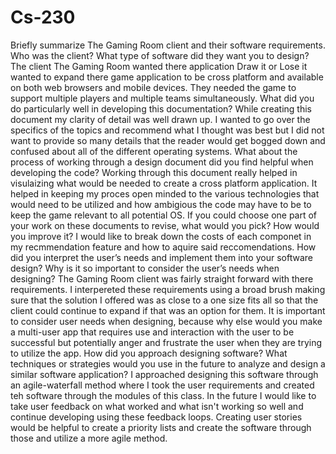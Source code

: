# Cs-230
Briefly summarize The Gaming Room client and their software requirements. Who was the client? What type of software did they want you to design?
The client The Gaming Room wanted there application Draw it or Lose it wanted to expand there game application to be cross platform and available on both web browsers and mobile devices. They needed the game to support multiple players and multiple teams simultaneously. 
What did you do particularly well in developing this documentation?
While creating this document my clarity of detail was well drawn up. I wanted to go over the specifics of the topics and recommend what I thought was best but I did not want to provide so many details that the reader would get bogged down and confused about all of the different operating systems.
What about the process of working through a design document did you find helpful when developing the code?
Working through this document really helped in visulaizing what would be needed to create a cross platform application. It helped in keeping my proces open minded to the various technologies that would need to be utilized and how ambigious the code may have to be to keep the game relevant to all potential OS.
If you could choose one part of your work on these documents to revise, what would you pick? How would you improve it?
I would like to break down the costs of each componet in my recmmendation feature and how to aquire said reccomendations.
How did you interpret the user’s needs and implement them into your software design? Why is it so important to consider the user’s needs when designing?
The Gaming Room client was fairly straight forward with there requirements. I interpereted these requirements using a broad brush making sure that the solution I offered was as close to a one size fits all so that the client could continue to expand if that was an option for them. It is important to consider user needs when designing, because why else would you make a multi-user app that requires use and interaction with the user to be successful but potentially anger and frustrate the user when they are trying to utilize the app.
How did you approach designing software? What techniques or strategies would you use in the future to analyze and design a similar software application?
I approached designing this software through an agile-waterfall method where I took the user requirements and created teh software through the modules of this class. In the future I would like to take user feedback on what worked and what isn't working so well and continue developing using these feedback loops. Creating user stories would be helpful to create a priority lists and create the software through those and utilize a more agile method.
